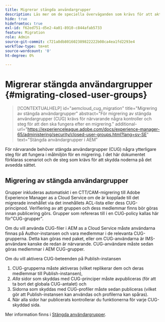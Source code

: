 ```yaml
---
title: Migrerar stängda användargrupper
description: Läs mer om de speciella överväganden som krävs för att aktivera stängda användargrupper efter att du har migrerat innehåll till Adobe Experience Manager as a Cloud Service.
hide: true
hidefromtoc: true
exl-id: f62ed751-d5e2-4a01-8910-c844afab5733
feature: Migration
role: Admin
source-git-commit: c721a8db801602389822222b08ca4ea1fd2293e4
workflow-type: tm+mt
source-wordcount: '0'
ht-degree: 0%

---
```



# Migrerar stängda användargrupper {#migrating-closed-user-groups}

>[!CONTEXTUALHELP]
>id="aemcloud_cug_migration"
>title="Migrering av stängda användargrupper"
>abstract="För migrering av stängda användargrupper (CUG) krävs för närvarande några kontroller och steg för att den ska fungera efter en migrering."
>additional-url="https://experienceleague.adobe.com/docs/experience-manager-65/administering/security/closed-user-groups.html?lang=sv-SE" text="Stängda användargrupper i AEM"

För närvarande behöver stängda användargrupper (CUG) några ytterligare steg för att fungera i målmiljön för en migrering. I det här dokumentet förklaras scenariot och de steg som krävs för att skydda noderna på det avsedda sättet.

## Migrering av stängda användargrupper

Grupper inkluderas automatiskt i en CTT/CAM-migrering till Adobe Experience Manager as a Cloud Service om de är kopplade till det migrerade innehållet via det innehållets ACL-lista eller dess CUG-principnod. Verifiering av att gruppen och dess medlemmar finns bör göras innan publicering görs. Grupper som refereras till i en CUG-policy kallas här för&quot;CUG-grupper&quot;.

Om du vill använda CUG-filer i AEM as a Cloud Service måste användarna finnas på Author-instansen och vara medlemmar i de relevanta CUG-grupperna.  Detta kan göras med paket, eller om CUG-användarna är IMS-användare kanske de redan är närvarande.  CUG-användare måste sedan göras medlemmar i AEM CUG-grupper.

Om du vill aktivera CUG-beteenden på Publish-instansen
1. CUG-grupperna måste aktiveras (vilket replikerar dem och deras medlemmar till Publish-instansen),
1. *Alla* sidor som skyddas med CUG-principer måste avpubliceras (för att ta bort det globala CUG-antalet) och
1. Sidorna som skyddas med CUG-profiler måste sedan publiceras (vilket gör att Publish-instansen kan användas och profilerna kan spåras).
1. När alla sidor har publicerats kontrollerar du funktionerna för varje CUG-skyddad sida.

Mer information finns i [Stängda användargrupper](https://experienceleague.adobe.com/docs/experience-manager-65/administering/security/closed-user-groups.html?lang=sv-SE).
